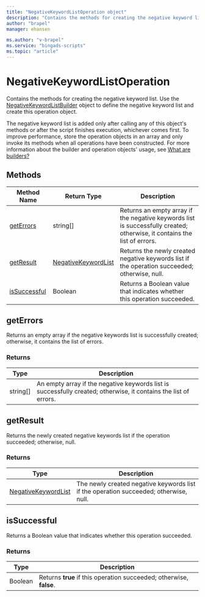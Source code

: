 ```yaml
---
title: "NegativeKeywordListOperation object"
description: "Contains the methods for creating the negative keyword list."
author: "brapel"
manager: ehansen

ms.author: "v-brapel"
ms.service: "bingads-scripts"
ms.topic: "article"
---
```


# NegativeKeywordListOperation

Contains the methods for creating the negative keyword list. Use the [NegativeKeywordListBuilder](./NegativeKeywordListBuilder.md) object to define the negative keyword list and create this operation object.

The negative keyword list is added only after calling any of this object's methods or after the script finishes execution, whichever comes first. To improve performance, store the operation objects in an array and only invoke its methods when all operations have been constructed. For more information about the builder and operation objects' usage, see [What are builders?](../concepts/builders.md)


## Methods
|Method Name|Return Type|Description|
|-|-|-
[getErrors](#geterrors)|string[]|Returns an empty array if the negative keywords list is successfully created; otherwise, it contains the list of errors.
[getResult](#getresult)|[NegativeKeywordList](./NegativeKeywordList.md)|Returns the newly created negative keywords list if the operation succeeded; otherwise, null.
[isSuccessful](#issuccessful)|Boolean|Returns a Boolean value that indicates whether this operation succeeded.

## <a name="geterrors"></a>getErrors
Returns an empty array if the negative keywords list is successfully created; otherwise, it contains the list of errors.

### Returns
|Type|Description|
|-|-
string[]|An empty array if the negative keywords list is successfully created; otherwise, it contains the list of errors.

## <a name="getresult"></a>getResult
Returns the newly created negative keywords list if the operation succeeded; otherwise, null.

### Returns
|Type|Description|
|-|-
[NegativeKeywordList](./NegativeKeywordList.md)|The newly created negative keywords list if the operation succeeded; otherwise, null.

## <a name="issuccessful"></a>isSuccessful
Returns a Boolean value that indicates whether this operation succeeded.

### Returns
|Type|Description|
|-|-
Boolean|Returns **true** if this operation succeeded; otherwise, **false**.


